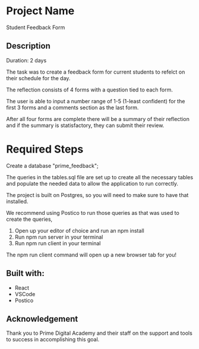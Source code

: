 # Project Name

Student Feedback Form

## Description

Duration: 2 days

The task was to create a feedback form for current students to refelct on their schedule for the day.

The reflection consists of 4 forms with a question tied to each form. 

The user is able to input a number range of 1-5 (1-least confident) for the first 3 forms and a comments section as the last form. 

After all four forms are complete there will be a summary of their reflection and if the summary is statisfactory, they can submit their review.

# Required Steps

Create a database "prime_feedback";

The queries in the tables.sql file are set up to create all the necessary tables and populate the needed data to allow the application to run correctly. 

The project is built on Postgres, so you will need to make sure to have that installed. 

We recommend using Postico to run those queries as that was used to create the queries,

1. Open up your editor of choice and run an npm install
2. Run npm run server in your terminal
3. Run npm run client in your terminal

The npm run client command will open up a new browser tab for you!

## Built with:

 - React
 - VSCode
 - Postico
    
## Acknowledgement

Thank you to Prime Digital Academy and their staff on the support and tools to success in accomplishing this goal.
